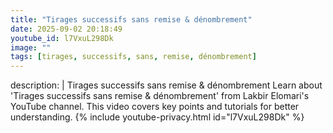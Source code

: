 ```yaml
---
title: "Tirages successifs sans remise & dénombrement"
date: 2025-09-02 20:18:49 
youtube_id: l7VxuL298Dk
image: ""
tags: [tirages, successifs, sans, remise, dénombrement]
---
```

description: |
  Tirages successifs sans remise & dénombrement
  Learn about 'Tirages successifs sans remise & dénombrement' from Lakbir Elomari's YouTube channel. This video covers key points and tutorials for better understanding.
{% include youtube-privacy.html id="l7VxuL298Dk" %}
